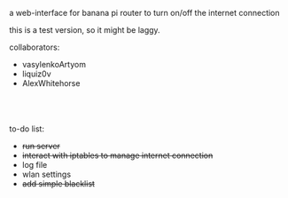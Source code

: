 a web-interface for banana pi router to turn on/off the internet connection

this is a test version, so it might be laggy.

collaborators:<br>
<ul>
    <li>vasylenkoArtyom</li>
    <li>liquiz0v</li>
    <li>AlexWhitehorse</li>
</ul>
<br><br><br>
to-do list:
<ul>
    <li><s>run server</s></li>
    <li><s>interact with iptables to manage internet connection</s></li>
    <li>log file</li>
    <li>wlan settings</li>
    <li><s>add simple blacklist</s></li>
</ul>